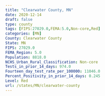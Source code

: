 ```yaml
---
title: "Clearwater County, MN"
date: 2020-12-14
draft: false
type: county
tags: [FIPS:27029.0,FEMA:5.0,Non-core,Red]
categories: [MN]
County: Clearwater County
State: MN
FIPS: 27029.0
FEMA_Region: 5.0
Population: 8818.0
NCHS_Urban_Rural_Classification: Non-core
Tests_in_prior_14_days: 974.0
Fourteen_day_test_rate_per_100000: 11046.0
Percent_Positivity_in_prior_14_days: 0.245
Level: Red
url: /states/MN/clearwater-county
---
```



